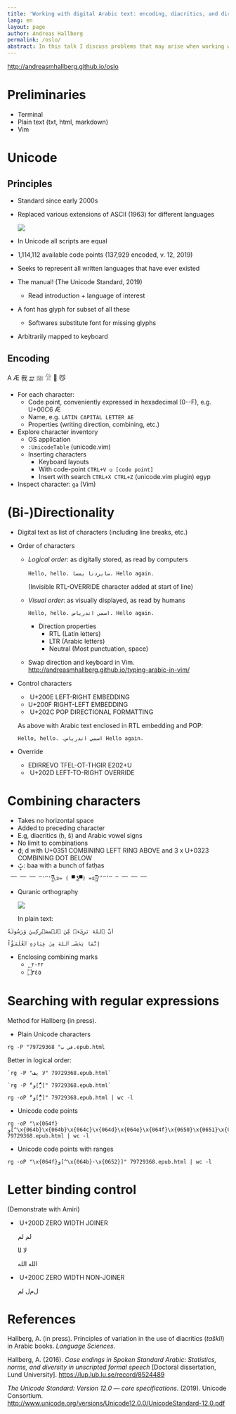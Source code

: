 ```yaml
---
title: 'Working with digital Arabic text: encoding, diacritics, and directionality' 
lang: en
layout: page
author: Andreas Hallberg
permalink: /oslo/
abstract: In this talk I discuss problems that may arise when working with complicated scripts, such as Arabic, in a digital environment, including problems related to directionality, combining characters (such as vowel signs), and various specialized characters. Problems of this kind may affect both input and display of text, as well as text searches. To deal with these issues it is often helpful to understand and engage with the text on the level of digital character encoding, rather than on the level of visual display. In the talk I discuss the Unicode standard for character encoding and show some practical examples and useful tools for working with Arabic text as abstract digitally encoded characters.
---
```

 
<http://andreasmhallberg.github.io/oslo>

# Preliminaries

- Terminal
- Plain text (txt, html, markdown)
- Vim
  
# Unicode 

## Principles
 
- Standard since early 2000s
- Replaced various extensions of ASCII (1963) for different languages

  ![](ascii.png)

- In Unicode all scripts are equal
- 1,114,112 available code points (137,929 encoded, v. 12, 2019)
- Seeks to represent all written languages that have ever existed
- The manual! (The Unicode Standard, 2019)
  - Read introduction + language of interest
- A font has glyph for subset of all these
  - Softwares substitute font for missing glyphs
- Arbitrarily mapped to keyboard

## Encoding
 
A Æ 我 𐎄  ﷺ  𓀍  🤷 😼 

- For each character:
  - Code point, conveniently expressed in hexadecimal (0--F), e.g. U+00C6 Æ
  - Name, e.g. `LATIN CAPITAL LETTER AE`
  - Properties (writing direction, combining, etc.)
- Explore character inventory
  - OS application
  - `:UnicodeTable` (unicode.vim)
  - Inserting characters
    - Keyboard layouts
    - With code-point `CTRL+V u [code point]`
    - Insert with search `CTRL+X CTRL+Z` (unicode.vim plugin) egyp
- Inspect character: `ga` (Vim)

# (Bi-)Directionality

- Digital text as list of characters (including line breaks, etc.)
- Order of characters
  - *Logical order*: as digitally stored, as read by computers

    ‭`Hello, hello. اسمي اندرياس. Hello again.`

    (Invisible RTL-OVERRIDE character added at start of line)


  - *Visual order*: as visually displayed, as read by humans

    `Hello, hello. اسمي اندرياس. Hello again.`

    - Direction properties
      - RTL (Latin letters)
      - LTR (Arabic letters)
      - Neutral (Most punctuation, space)

  - Swap direction and keyboard in Vim.  
    <http://andreasmhallberg.github.io/typing-arabic-in-vim/>
 
- Control characters
  - ‪ U+200E LEFT-RIGHT EMBEDDING
  - ‫ U+200F RIGHT-LEFT EMBEDDING
  - ‬ U+202C POP DIRECTIONAL FORMATTING

  As above with Arabic text enclosed in RTL embedding and POP:

  `Hello, hello. ‫اسمي اندرياس.‬ Hello again.`

- Override
  - ‮ U+202E RIGHT-TO-LEFT OVERRIDE
  - ‭ U+202D LEFT-TO-RIGHT OVERRIDE

# Combining characters

- Takes no horizontal space
- Added to preceding character 
- E.g, diacritics (ḥ, š) and Arabic vowel signs
- No limit to combinations
- ḍ̣̣͑: d with U+0351 COMBINING LEFT RING ABOVE and 3 x U+0323 COMBINING DOT BELOW
- بَََََََِِِِِِِ: baa with a bunch of fatḥas

```
 ̿̿ ̿̿ ̿̿ ̿'̿'\̵͇̿̿\з= ( ▀ ͜͞ʖ▀) =ε/̵͇̿̿/’̿’̿ ̿ ̿̿ ̿̿ ̿̿
```


- Quranic orthography

  ![](quran.png) <!-- quran.pdf -->

  In plain text:

```
أَنَّ ٱللهَ بَرِىٓءࣱ مِّنَ ٱلۡ‍مشۡرِكِينَ وَرَسُولُهُ

إِنَّمَا يَخۡشَى ٱللهَ مِنۡ عِبَادِهِ ٱلۡعُلَمَـٰۤؤُاْ
```

- Enclosing combining marks
  - ؁٢٠٢٢
  - ۝٣٤٥

# Searching with regular expressions

Method for Hallberg (in press).

- Plain Unicode characters

```
rg -P "في ب" 79729368.epub.html
```

  Better in logical order:

```
‭`rg -P "في ال" 79729368.epub.html`
```
 

```
‭`rg -P "ُو[^ًٌٍَُِّْ]" 79729368.epub.html`
```

```
‭rg -oP "ُو[^ًٌٍَُِّْ]" 79729368.epub.html | wc -l
```

- Unicode code points

```
rg -oP "\x{064f}و[^\x{064b}\x{064b}\x{064c}\x{064d}\x{064e}\x{064f}\x{0650}\x{0651}\x{0652}]" 79729368.epub.html | wc -l
```

- Unicode code points with ranges

```
rg -oP "\x{064f}و[^\x{064b}-\x{0652}]" 79729368.epub.html | wc -l
```

# Letter binding control

(Demonstrate with Amiri)

- ‍ U+200D ZERO WIDTH JOINER

  لم ل‍م

  لا ل‍ا

  الله الل‍ه

- ‌ U+200C ZERO WIDTH NON-JOINER

  ل‌م‌ل‌ لم

# References

Hallberg, A. (in press). Principles of variation in the use of diacritics (*taškīl*) in Arabic books. *Language Sciences*.

Hallberg, A. (2016). *Case endings in Spoken Standard Arabic: Statistics, norms, and diversity in unscripted formal speech* \[Doctoral dissertation, Lund University\]. <https://lup.lub.lu.se/record/8524489>

*The Unicode Standard: Version 12.0 — core specifications*. (2019). Unicode Consortium. <http://www.unicode.org/versions/Unicode12.0.0/UnicodeStandard-12.0.pdf>
